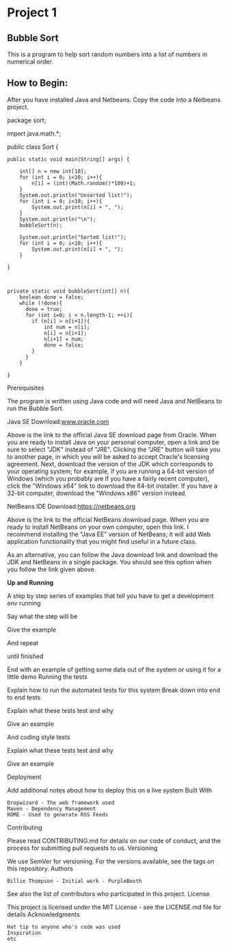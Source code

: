 # Project 1

## Bubble Sort

This is a program to help sort random numbers into a list of numbers in numerical order.

## How to Begin:

After you have installed Java and Netbeans. Copy the code into a Netbeans project.

package sort;

import java.math.*;

public class Sort {

 
    public static void main(String[] args) {
        
        int[] n = new int[10];
        for (int i = 0; i<10; i++){
            n[i] = (int)(Math.random()*100)+1;
        }
        System.out.println("Unsorted list!");
        for (int i = 0; i<10; i++){
            System.out.print(n[i] + ", ");
        }    
        System.out.println("\n");
        bubbleSort(n);
        
        System.out.println("Sorted list!");
        for (int i = 0; i<10; i++){
            System.out.print(n[i] + ", ");
        }
    
    }    
          
    
    
    private static void bubbleSort(int[] n){
        boolean done = false;
        while (!done){
          done = true;
          for (int i=0; i < n.length-1; ++i){
            if (n[i] > n[i+1]){
                int num = n[i];
                n[i] = n[i+1];
                n[i+1] = num;
                done = false;
            }
          }   
        }
         
    }  



Prerequisites

The program is written using Java code and will need Java and NetBeans to run the Bubble Sort.

Java SE Download:www.oracle.com

Above is the link to the official Java SE download page from Oracle. When you are ready to install Java on your personal computer, open a link and be sure to select "JDK" instead of "JRE".  Clicking the "JRE" button will take you to another page, in which you will be asked to accept Oracle's licensing agreement.  Next, download the version of the JDK which corresponds to your operating system; for example, if you are running a 64-bit version of Windows (which you probably are if you have a fairly recent computer), click the "Windows x64" link to download the 64-bit installer.  If you have a 32-bit computer, download the "Windows x86" version instead.

NetBeans IDE Download:https://netbeans.org

Above is the link to the official NetBeans download page.  When you are ready to install NetBeans on your own computer, open this link.  I recommend installing the "Java EE" version of NetBeans; it will add Web application functionality that you might find useful in a future class.

As an alternative, you can follow the Java download link and download the JDK and NetBeans in a single package.  You should see this option when you follow the link given above.

**Up and Running**

A step by step series of examples that tell you have to get a development env running

Say what the step will be

Give the example

And repeat

until finished

End with an example of getting some data out of the system or using it for a little demo
Running the tests

Explain how to run the automated tests for this system
Break down into end to end tests

Explain what these tests test and why

Give an example

And coding style tests

Explain what these tests test and why

Give an example

Deployment

Add additional notes about how to deploy this on a live system
Built With

    Dropwizard - The web framework used
    Maven - Dependency Management
    ROME - Used to generate RSS Feeds

Contributing

Please read CONTRIBUTING.md for details on our code of conduct, and the process for submitting pull requests to us.
Versioning

We use SemVer for versioning. For the versions available, see the tags on this repository.
Authors

    Billie Thompson - Initial work - PurpleBooth

See also the list of contributors who participated in this project.
License

This project is licensed under the MIT License - see the LICENSE.md file for details
Acknowledgments

    Hat tip to anyone who's code was used
    Inspiration
    etc
